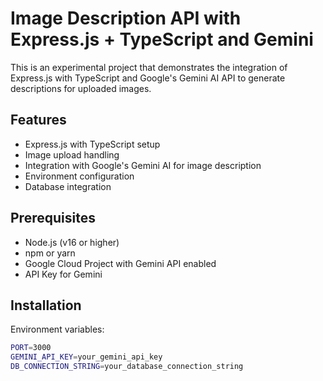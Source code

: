 # Image Description API with Express.js + TypeScript and Gemini

This is an experimental project that demonstrates the integration of Express.js with TypeScript and Google's Gemini AI API to generate descriptions for uploaded images.

## Features

- Express.js with TypeScript setup
- Image upload handling
- Integration with Google's Gemini AI for image description
- Environment configuration
- Database integration

## Prerequisites

- Node.js (v16 or higher)
- npm or yarn
- Google Cloud Project with Gemini API enabled
- API Key for Gemini

## Installation

Environment variables:
```sh
PORT=3000
GEMINI_API_KEY=your_gemini_api_key
DB_CONNECTION_STRING=your_database_connection_string
```